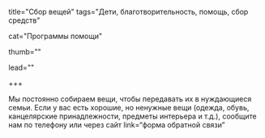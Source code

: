 title="Сбор вещей" tags="Дети, благотворительность, помощь, сбор средств" 

cat="Программы помощи" 

thumb="" 

lead=""

+++

Мы постоянно собираем вещи, чтобы передавать их в нуждающиеся семьи. Если у вас есть хорошие, но ненужные вещи (одежда, обувь, канцелярские принадлежности, предметы интерьера и т.д.), сообщите нам по телефону или через сайт link=“форма обратной связи”
